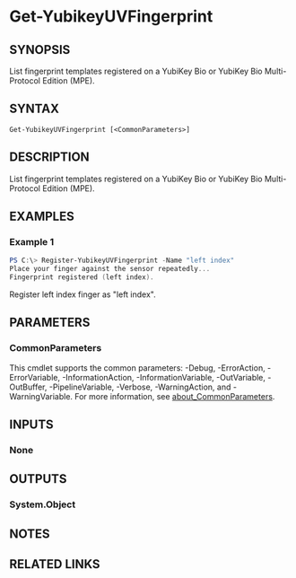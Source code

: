 ﻿---
external help file: powershellYK.dll-Help.xml
Module Name: powershellYK
online version:
schema: 2.0.0
---

# Get-YubikeyUVFingerprint

## SYNOPSIS
List fingerprint templates registered on a YubiKey Bio or YubiKey Bio Multi-Protocol Edition (MPE).

## SYNTAX

```
Get-YubikeyUVFingerprint [<CommonParameters>]
```

## DESCRIPTION
List fingerprint templates registered on a YubiKey Bio or YubiKey Bio Multi-Protocol Edition (MPE).

## EXAMPLES

### Example 1
```powershell
PS C:\> Register-YubikeyUVFingerprint -Name "left index"
Place your finger against the sensor repeatedly...
Fingerprint registered (left index).
```
Register left index finger as "left index".

## PARAMETERS

### CommonParameters
This cmdlet supports the common parameters: -Debug, -ErrorAction, -ErrorVariable, -InformationAction, -InformationVariable, -OutVariable, -OutBuffer, -PipelineVariable, -Verbose, -WarningAction, and -WarningVariable. For more information, see [about_CommonParameters](http://go.microsoft.com/fwlink/?LinkID=113216).

## INPUTS

### None

## OUTPUTS

### System.Object
## NOTES

## RELATED LINKS

